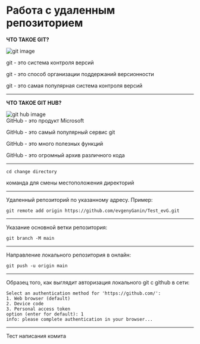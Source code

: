 # Работа с удаленным репозиторием
 
 **ЧТО ТАКОЕ GIT?**

![git image](https://cweb.by/assets/templates/cweb/img/components/technologies/frontend/git.jpg)  

git - это система контроля версий

git - это способ организации поддержаний версионности

git - это самая популярная система контроля версий

***
**ЧТО ТАКОЕ GIT HUB?**

![git hub image](https://www.seonews.ru/upload/resize_cache/iblock/a5b/120_120_1/a5bca6110d2c6c8f8e0ab44675750a7c.jpg)  
GitHub - это продукт Microsoft
 
GitHub - это самый популярный сервис git

GitHub - это много полезных функций

GitHub - это огромный архив различного кода
***
    cd change directory

 команда для смены местоположения директорий

***
Удаленный репозиторий по указанному адресу. Пример:
    
    git remote add origin https://github.com/evgenyGanin/Test_evG.git

***

Указание основной ветки репозитория:
    
    git branch -M main

***
Направление локального репозитория в онлайн:

    git push -u origin main

***

Образец того, как выглядит авторизация локального git с github в сети:

    Select an authentication method for 'https://github.com/':
    1. Web browser (default)
    2. Device code
    3. Personal access token
    option (enter for default): 1
    info: please complete authentication in your browser...

 ***

Тест написания комита
